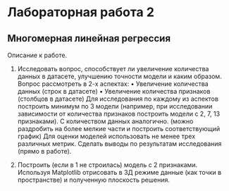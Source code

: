 # Лабораторная работа 2
## Многомерная линейная регрессия
Описание к работе.

1.	Исследовать вопрос, способствует ли увеличение количества данных в датасете, улучшению точности модели и каким образом. Вопрос рассмотреть в 2-х аспектах: 
    •	Увеличение количества данных (строк в датасете)
    •	Увеличение количества признаков (столбцов в датасете)
Для исследования по каждому из аспектов построить минимум по 3 модели (например, при исследовании зависимости от количества признаков построить модели с 2, 7, 13 признаками). С количеством данных аналогично. (можно раздробить на более мелкие части и построить соответствующий график)
Для оценки моделей использовать не менее трех различных метрик. Сделать выводы по результатам исследования (прямо в работе).

2.	Построить (если в 1 не строилась) модель с 2 признаками. Используя Matplotlib
отрисовать в 3Д режиме данные (как точки в пространстве) и полученную плоскость решения.
